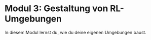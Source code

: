 # Modul 3: Gestaltung von RL-Umgebungen

In diesem Modul lernst du, wie du deine eigenen Umgebungen baust.